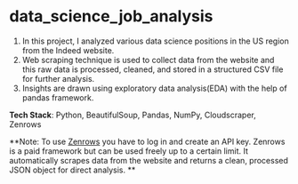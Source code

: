 # data_science_job_analysis

1. In this project, I analyzed various data science positions in the US region from the Indeed website.
2. Web scraping technique is used to collect data from the website and this raw data is processed, cleaned, and stored in a structured CSV file for further analysis.
3. Insights are drawn using exploratory data analysis(EDA) with the help of pandas framework.

**Tech Stack**: Python, BeautifulSoup, Pandas, NumPy, Cloudscraper, Zenrows

**Note: To use [Zenrows](https://www.zenrows.com/) you have to log in and create an API key. Zenrows is a paid framework but can be used freely up to a certain limit. It automatically scrapes data from the website and returns a clean, processed JSON object for direct analysis.
**
